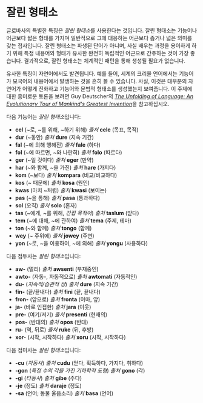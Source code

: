 <h1>잘린 형태소</h1>
<p>
</p>
<p>글로바사의 특별한 특징은 <em>잘린 형태소</em>를 사용한다는 것입니다. 잘린 형태소는 기능어나 어근보다 짧은 형태를 가지며 일반적으로 그에 대응하는 어근보다 좁거나 넓은 의미를 갖는 접사입니다. 잘린
	형태소는 파생된 단어가 아니며, 사실 배우는 과정을 용이하게 하기 위해 특정 내용어와 형태가 유사한 완전히 독립적인 어근으로 간주하는 것이 가장 좋습니다. 결과적으로, 잘린 형태소는 체계적인 패턴을 통해
	생성될 필요가 없습니다.</p>
<p>유사한 특징이 자연어에서도 발견됩니다. 예를 들어, 세계의 크리올 언어에서는 기능어가 모국어의 내용어에서 발생하는 것을 흔히 볼 수 있습니다. 사실, 이것은 대부분의 자연어가 어떻게 진화하고 기능어와 문법적
	형태소를 생성했는지 보여줍니다. 이 주제에 대한 흥미로운 토론을 보려면 Guy Deutscher의 <a
		href="https://www.amazon.com/Unfolding-Language-Evolutionary-Mankinds-Invention/dp/0805080120/ref=sr_1_1"><em>The
			Unfolding of Language: An Evolutionary Tour of Mankind's Greatest Invention</em></a>을 참고하십시오.</p>
<p>다음 기능어는 <em>잘린 형태소</em>입니다:</p>
<ul>
	<li><strong>cel</strong> (~로, ~를 위해, ~하기 위해) <em>출처</em> <strong>cele</strong> (목표, 목적)</li>
	<li><strong>dur</strong> (~동안) <em>출처</em> <strong>dure</strong> (지속 기간)</li>
	<li><strong>fal</strong> (~에 의해 행해진) <em>출처</em> <strong>fale</strong> (하다)</li>
	<li><strong>fol</strong> (~에 따르면, ~와 나란히) <em>출처</em> <strong>folo</strong> (따르다)</li>
	<li><strong>ger</strong> (~일 것이다) <em>출처</em> <strong>eger</strong> (만약)</li>
	<li><strong>har</strong> (~와 함께, ~을 가진) <em>출처</em> <strong>hare</strong> (가지다)</li>
	<li><strong>kom</strong> (~보다) <em>출처</em> <strong>kompara</strong> (비교/비교하다)</li>
	<li><strong>kos</strong> (~ 때문에) <em>출처</em> <strong>kosa</strong> (원인)</li>
	<li><strong>kwas</strong> (마치 ~처럼) <em>출처</em> <strong>kwasi</strong> (보이는)</li>
	<li><strong>pas</strong> (~을 통해) <em>출처</em> <strong>pasa</strong> (통과하다)</li>
	<li><strong>sol</strong> (오직) <em>출처</em> <strong>solo</strong> (혼자)</li>
	<li><strong>tas</strong> (~에게, ~를 위해, <em>간접 목적어</em>) <em>출처</em> <strong>taslum</strong> (받다)</li>
	<li><strong>tem</strong> (~에 대해, ~에 관하여) <em>출처</em> <strong>tema</strong> (주제, 테마)</li>
	<li><strong>ton</strong> (~와 함께) <em>출처</em> <strong>tongo</strong> (함께)</li>
	<li><strong>wey</strong> (~ 주위에) <em>출처</em> <strong>jowey</strong> (주변)</li>
	<li><strong>yon</strong> (~로, ~을 이용하여, ~에 의해) <em>출처</em> <strong>yongu</strong> (사용하다)</li>
</ul>
<p>다음 접두사는 <em>잘린 형태소</em>입니다:</p>
<ul>
	<li><strong>aw-</strong> (멀리) <em>출처</em> <strong>awsenti</strong> (부재중인)</li>
	<li><strong>awto-</strong> (자동-, 자동적으로) <em>출처</em> <strong>awtomati</strong> (자동적인)</li>
	<li><strong>du-</strong> (<em>지속적/습관적 상</em>) <em>출처</em> <strong>dure</strong> (지속 기간)</li>
	<li><strong>fin-</strong> (끝/끝내다) <em>출처</em> <strong>fini</strong> (끝, 끝내다)</li>
	<li><strong>fron-</strong> (앞으로) <em>출처</em> <strong>fronta</strong> (이마, 앞)</li>
	<li><strong>ja-</strong> (바로 인접한) <em>출처</em> <strong>jara</strong> (이웃)</li>
	<li><strong>pre-</strong> (여기/저기) <em>출처</em> <strong>presenti</strong> (현재의)</li>
	<li><strong>pos-</strong> (반대의) <em>출처</em> <strong>opos</strong> (반대)</li>
	<li><strong>ru-</strong> (역, 뒤로) <em>출처</em> <strong>ruke</strong> (뒤, 후방)</li>
	<li><strong>xor-</strong> (시작, 시작하다) <em>출처</em> <strong>xoru</strong> (시작, 시작하다)</li>
</ul>
<p>다음 접미사는 <em>잘린 형태소</em>입니다:</p>
<ul>
	<li><strong>-cu</strong> (<em>자동사</em>) <em>출처</em> <strong>cudu</strong> (얻다, 획득하다, 가지다, 취하다) </li>
	<li><strong>-gon</strong> (<em>특정 수의 각을 가진 기하학적 도형</em>) <em>출처</em>
		<strong>gono</strong> (각)
	</li>
	<li><strong>-gi</strong> (<em>타동사</em>) <em>출처</em> <strong>gibe</strong> (주다)</li>
	<li><strong>-je</strong> (정도) <em>출처</em> <strong>daraje</strong> (정도)</li>
	<li><strong>-sa</strong> (언어; 동물 울음소리) <em>출처</em> <strong>basa</strong> (언어)</li>
</ul>
<p></p>
